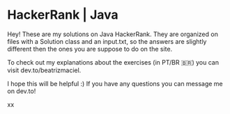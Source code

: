 # HackerRank | Java

Hey! These are my solutions on Java HackerRank. They are organized on files with a Solution class and an input.txt, so the answers are slightly different then the ones you are suppose to do on the site.

To check out my explanations about the exercises (in PT/BR :brazil:) you can visit dev.to/beatrizmaciel.

I hope this will be helpful :) If you have any questions you can message me on dev.to!

xx
